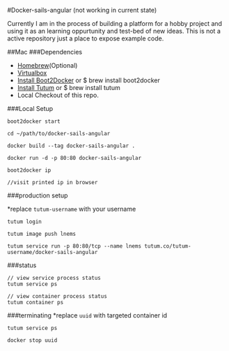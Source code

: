 #Docker-sails-angular (not working in current state)

Currently I am in the process of building a platform for a hobby project and using it as an learning oppurtunity and test-bed of new ideas. This is not a active repository just a place to expose example code.



##Mac
###Dependencies
- [Homebrew](http://brew.sh)(Optional)
- [Virtualbox](https://www.virtualbox.org/wiki/Downloads)
- [Install Boot2Docker](http://boot2docker.io) or $ brew install boot2docker
- [Install Tutum](https://tutum.freshdesk.com/support/solutions/articles/5000049209-installing-the-command-line-interface-tool) or $ brew install tutum
- Local Checkout of this repo.

###Local Setup

```
boot2docker start

cd ~/path/to/docker-sails-angular

docker build --tag docker-sails-angular .

docker run -d -p 80:80 docker-sails-angular

boot2docker ip

//visit printed ip in browser

```

###production setup

*replace `tutum-username` with your username

```
tutum login

tutum image push lnems

tutum service run -p 80:80/tcp --name lnems tutum.co/tutum-username/docker-sails-angular

```

###status

```
// view service process status
tutum service ps

// view container process status
tutum container ps

```

###terminating
*replace `uuid` with targeted container id

```
tutum service ps

docker stop uuid

```